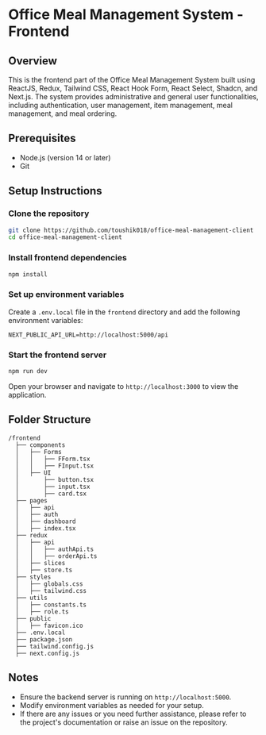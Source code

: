 # Office Meal Management System - Frontend

## Overview

This is the frontend part of the Office Meal Management System built using ReactJS, Redux, Tailwind CSS, React Hook Form, React Select, Shadcn, and Next.js. The system provides administrative and general user functionalities, including authentication, user management, item management, meal management, and meal ordering.

## Prerequisites

- Node.js (version 14 or later)
- Git

## Setup Instructions

### Clone the repository

```bash
git clone https://github.com/toushik018/office-meal-management-client
cd office-meal-management-client
```

### Install frontend dependencies

```bash
npm install
```

### Set up environment variables

Create a `.env.local` file in the `frontend` directory and add the following environment variables:

```env
NEXT_PUBLIC_API_URL=http://localhost:5000/api
```

### Start the frontend server

```bash
npm run dev
```

Open your browser and navigate to `http://localhost:3000` to view the application.

## Folder Structure

```
/frontend
  ├── components
  │   ├── Forms
  │   │   ├── FForm.tsx
  │   │   ├── FInput.tsx
  │   ├── UI
  │       ├── button.tsx
  │       ├── input.tsx
  │       ├── card.tsx
  ├── pages
  │   ├── api
  │   ├── auth
  │   ├── dashboard
  │   ├── index.tsx
  ├── redux
  │   ├── api
  │   │   ├── authApi.ts
  │   │   ├── orderApi.ts
  │   ├── slices
  │   ├── store.ts
  ├── styles
  │   ├── globals.css
  │   ├── tailwind.css
  ├── utils
  │   ├── constants.ts
  │   ├── role.ts
  ├── public
  │   ├── favicon.ico
  ├── .env.local
  ├── package.json
  ├── tailwind.config.js
  ├── next.config.js
```

## Notes

- Ensure the backend server is running on `http://localhost:5000`.
- Modify environment variables as needed for your setup.
- If there are any issues or you need further assistance, please refer to the project's documentation or raise an issue on the repository.
